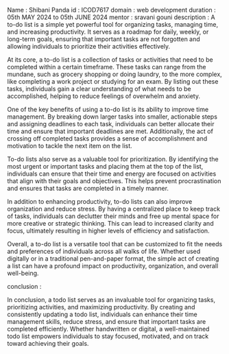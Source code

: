 Name : Shibani Panda 
id : ICOD7617 
domain : web development 
duration : 05th MAY 2024 to 05th JUNE 2024 
mentor : sravani gouni 
description : 
A to-do list is a simple yet powerful tool for organizing tasks, managing time, and increasing productivity. It serves as a roadmap for daily, weekly, or long-term goals, ensuring that important tasks are not forgotten and allowing individuals to prioritize their activities effectively.

At its core, a to-do list is a collection of tasks or activities that need to be completed within a certain timeframe. These tasks can range from the mundane, such as grocery shopping or doing laundry, to the more complex, like completing a work project or studying for an exam. By listing out these tasks, individuals gain a clear understanding of what needs to be accomplished, helping to reduce feelings of overwhelm and anxiety.

One of the key benefits of using a to-do list is its ability to improve time management. By breaking down larger tasks into smaller, actionable steps and assigning deadlines to each task, individuals can better allocate their time and ensure that important deadlines are met. Additionally, the act of crossing off completed tasks provides a sense of accomplishment and motivation to tackle the next item on the list.

To-do lists also serve as a valuable tool for prioritization. By identifying the most urgent or important tasks and placing them at the top of the list, individuals can ensure that their time and energy are focused on activities that align with their goals and objectives. This helps prevent procrastination and ensures that tasks are completed in a timely manner.

In addition to enhancing productivity, to-do lists can also improve organization and reduce stress. By having a centralized place to keep track of tasks, individuals can declutter their minds and free up mental space for more creative or strategic thinking. This can lead to increased clarity and focus, ultimately resulting in higher levels of efficiency and satisfaction.

Overall, a to-do list is a versatile tool that can be customized to fit the needs and preferences of individuals across all walks of life. Whether used digitally or in a traditional pen-and-paper format, the simple act of creating a list can have a profound impact on productivity, organization, and overall well-being.

conclusion :

In conclusion, a todo list serves as an invaluable tool for organizing tasks, prioritizing activities, and maximizing productivity. By creating and consistently updating a todo list, individuals can enhance their time management skills, reduce stress, and ensure that important tasks are completed efficiently. Whether handwritten or digital, a well-maintained todo list empowers individuals to stay focused, motivated, and on track toward achieving their goals.
